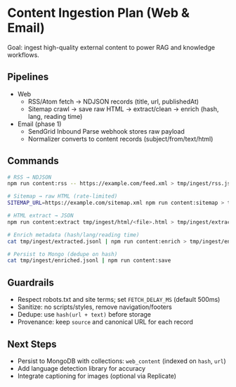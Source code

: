 # Content Ingestion Plan (Web & Email)

Goal: ingest high-quality external content to power RAG and knowledge workflows.

## Pipelines

- Web
  - RSS/Atom fetch → NDJSON records (title, url, publishedAt)
  - Sitemap crawl → save raw HTML → extract/clean → enrich (hash, lang, reading time)
- Email (phase 1)
  - SendGrid Inbound Parse webhook stores raw payload
  - Normalizer converts to content records (subject/from/text/html)

## Commands

```bash
# RSS → NDJSON
npm run content:rss -- https://example.com/feed.xml > tmp/ingest/rss.jsonl

# Sitemap → raw HTML (rate-limited)
SITEMAP_URL=https://example.com/sitemap.xml npm run content:sitemap > tmp/ingest/sitemap.jsonl

# HTML extract → JSON
npm run content:extract tmp/ingest/html/<file>.html > tmp/ingest/extracted.jsonl

# Enrich metadata (hash/lang/reading time)
cat tmp/ingest/extracted.jsonl | npm run content:enrich > tmp/ingest/enriched.jsonl

# Persist to Mongo (dedupe on hash)
cat tmp/ingest/enriched.jsonl | npm run content:save
```

## Guardrails

- Respect robots.txt and site terms; set `FETCH_DELAY_MS` (default 500ms)
- Sanitize: no scripts/styles, remove navigation/footers
- Dedupe: use `hash(url + text)` before storage
- Provenance: keep `source` and canonical URL for each record

## Next Steps

- Persist to MongoDB with collections: `web_content` (indexed on `hash`, `url`)
- Add language detection library for accuracy
- Integrate captioning for images (optional via Replicate)
